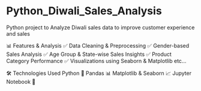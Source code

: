 # Python_Diwali_Sales_Analysis
Python project to Analyze Diwali sales data to improve customer experience and sales

📊 Features & Analysis
✅ Data Cleaning & Preprocessing
✅ Gender-based Sales Analysis
✅ Age Group & State-wise Sales Insights
✅ Product Category Performance
✅ Visualizations using Seaborn & Matplotlib
etc...



🛠️ Technologies Used
Python 🐍
Pandas 📊
Matplotlib & Seaborn 📈
Jupyter Notebook 📓

